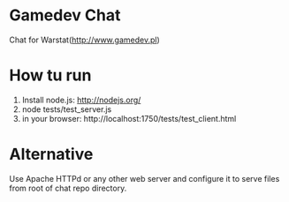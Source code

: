 Gamedev Chat
============

Chat for Warstat(http://www.gamedev.pl)

# How tu run #

1. Install node.js: http://nodejs.org/
2. node tests/test_server.js
3. in your browser: http://localhost:1750/tests/test_client.html

# Alternative

Use Apache HTTPd or any other web server and configure it to serve files from root of chat repo directory.